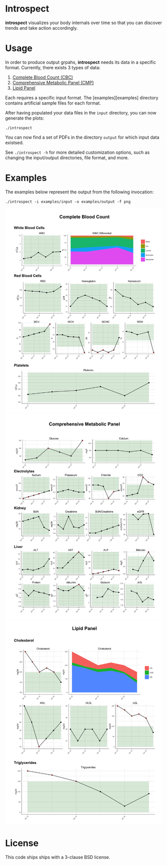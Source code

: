 Introspect
==========

**introspect** visualizes your body internals over time so that you can
discover trends and take action accordingly.

Usage
=====

In order to produce output grpahs, **introspect** needs its data in a specific
format. Currently, there exists 3 types of data:

1. [Complete Blood Count (CBC)](https://en.wikipedia.org/wiki/Complete_blood_count)
2. [Comprehensive Metabolic Panel (CMP)](https://en.wikipedia.org/wiki/Comprehensive_metabolic_panel)
3. [Lipid Panel](https://en.wikipedia.org/wiki/Lipid_profile)

Each requires a specific input format. The [examples][examples] directory
contains artificial sample files for each format.

After having populated your data files in the `input` directory, you can
now generate the plots:

    ./introspect

You can now find a set of PDFs in the directory `output` for which input data
existsed.

See `./introspect -h` for more detailed customization options, such as changing
the input/output directories, file format, and more.

Examples
=======

The examples below represent the output from the following invocation:

    ./introspect -i examples/input -o examples/output -f png

![CBC](examples/output/cbc.png)
![CMP](examples/output/cmp.png)
![Lipid](examples/output/lipid.png)

License
=======

This code ships ships with a 3-clause BSD license.
